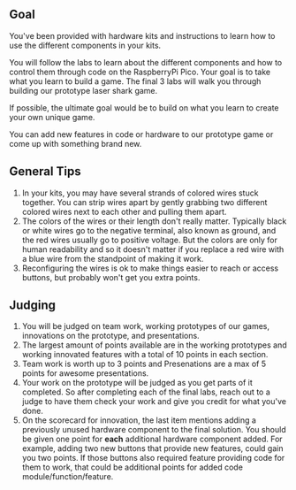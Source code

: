 ## Goal
 You've been provided with hardware kits and instructions to learn how to use the different components in your kits.  
 
 You will follow the labs to learn about the different components and how to control them through code on the RaspberryPi Pico.
 Your goal is to take what you learn to build a game.  The final 3 labs will walk you through building our prototype laser shark game.

 If possible, the ultimate goal would be to build on what you learn to create your own unique game.
 
 You can add new features in code or hardware to our prototype game or come up with something brand new.
 

## General Tips
1) In your kits, you may have several strands of colored wires stuck together.  You can strip wires apart by gently grabbing two different colored wires next to each other and pulling them apart.
1) The colors of the wires or their length don't really matter.  Typically black or white wires go to the negative terminal, also known as ground, and the red wires usually go to positive voltage.  But the colors are only for human readability and so it doesn't matter if you replace a red wire with a blue wire from the standpoint of making it work.
1) Reconfiguring the wires is ok to make things easier to reach or access buttons, but probably won't get you extra points.


## Judging
1) You will be judged on team work, working prototypes of our games, innovations on the prototype, and presentations.
2) The largest amount of points available are in the working prototypes and working innovated features with a total of 10 points in each section.  
3) Team work is worth up to 3 points and Presenations are a max of 5 points for awesome presentations.
4) Your work on the prototype will be judged as you get parts of it completed. So after completing each of the final labs, reach out to a judge to have them check your work and give you credit for what you've done.
5) On the scorecard for innovation, the last item mentions adding a previously unused hardware component to the final solution.  You should be given one point for **each** additional hardware component added. For example, adding two new buttons that provide new features, could gain you two points.  If those buttons also required feature providing code for them to work, that could be additional points for added code module/function/feature.
